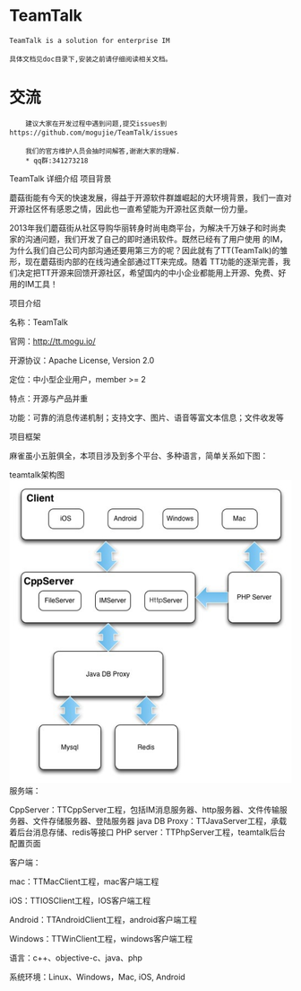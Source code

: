 # TeamTalk
	TeamTalk is a solution for enterprise IM
	
	具体文档见doc目录下,安装之前请仔细阅读相关文档。
	
# 交流
		建议大家在开发过程中遇到问题,提交issues到https://github.com/mogujie/TeamTalk/issues  
		
		我们的官方维护人员会抽时间解答,谢谢大家的理解.
		* qq群:341273218
TeamTalk 详细介绍
项目背景

蘑菇街能有今天的快速发展，得益于开源软件群雄崛起的大环境背景，我们一直对开源社区怀有感恩之情，因此也一直希望能为开源社区贡献一份力量。

2013年我们蘑菇街从社区导购华丽转身时尚电商平台，为解决千万妹子和时尚卖家的沟通问题，我们开发了自己的即时通讯软件。既然已经有了用户使用 的IM，为什么我们自己公司内部沟通还要用第三方的呢？因此就有了TT(TeamTalk)的雏形，现在蘑菇街内部的在线沟通全部通过TT来完成。随着 TT功能的逐渐完善，我们决定把TT开源来回馈开源社区，希望国内的中小企业都能用上开源、免费、好用的IM工具！



项目介绍

名称：TeamTalk

官网：http://tt.mogu.io/

开源协议：Apache License, Version 2.0

定位：中小型企业用户，member >= 2

特点：开源与产品并重

功能：可靠的消息传递机制；支持文字、图片、语音等富文本信息；文件收发等

项目框架

麻雀虽小五脏俱全，本项目涉及到多个平台、多种语言，简单关系如下图：

teamtalk架构图
![架构图](https://github.com/jdtsg/TeamTalk/blob/master/img/teamtalkorg.jpg)
服务端：

CppServer：TTCppServer工程，包括IM消息服务器、http服务器、文件传输服务器、文件存储服务器、登陆服务器 java DB Proxy：TTJavaServer工程，承载着后台消息存储、redis等接口 PHP server：TTPhpServer工程，teamtalk后台配置页面

客户端：

mac：TTMacClient工程，mac客户端工程

iOS：TTIOSClient工程，IOS客户端工程

Android：TTAndroidClient工程，android客户端工程

Windows：TTWinClient工程，windows客户端工程

语言：c++、objective-c、java、php

系统环境：Linux、Windows，Mac, iOS, Android
